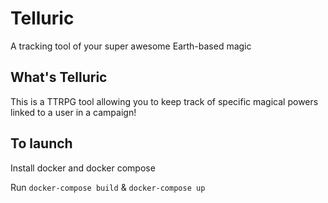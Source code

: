 # Telluric

A tracking tool of your super awesome Earth-based magic

## What's Telluric

This is a TTRPG tool allowing you to keep track of specific magical powers linked to a user in a campaign! 

## To launch 

Install docker and docker compose

Run `docker-compose build` & `docker-compose up` 